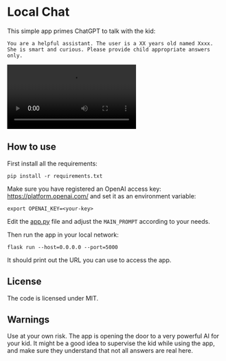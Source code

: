 # Local Chat

This simple app primes ChatGPT to talk with the kid:

```
You are a helpful assistant. The user is a XX years old named Xxxx. 
She is smart and curious. Please provide child appropriate answers only.
```

![chat demo](chat_demo.webm)

## How to use

First install all the requirements:

```
pip install -r requirements.txt
```

Make sure you have registered an OpenAI access key: https://platform.openai.com/ and set it as an environment variable:

```
export OPENAI_KEY=<your-key>
```

Edit the [app.py](app.py) file and adjust the `MAIN_PROMPT` according to your needs.

Then run the app in your local network:

```
flask run --host=0.0.0.0 --port=5000
```

It should print out the URL you can use to access the app.

## License

The code is licensed under MIT.

## Warnings

Use at your own risk. The app is opening the door to a very powerful AI for your kid. 
It might be a good idea to supervise the kid while using the app, and make sure they understand that not all answers are real here.